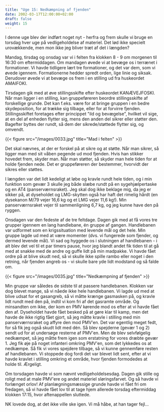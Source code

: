 ```yaml
---
title: "Uge 15: Nedkæmpning af fjenden"
date: 2002-03-17T12:00:00+02:00
draft: false
weight: 15
---
```


I denne uge blev der indført noget nyt - herfra og frem skulle vi bruge en torsdag hver uge på vedligeholdelse af materiel. Det lød ikke specielt urovækkende, men mon ikke jeg bliver træt af det i længden?

Mandag, tirsdag og onsdag var vi i felten fra klokken 8 - 9 om morgenen til 16:30 om eftermiddagen. Om mandagen øvede vi at bevæge os i terrænet i formationer. Vi havde tidligere lært tre formationer, og det var dem, som vi øvede igennem. Formationerne hedder spredt orden, lige linie og siksak. Derudover øvede vi at bevæge os frem i en stilling ud fra huskeordet AMAIFOKI.

Tirsdagen gik med at øve stillingsskifte efter huskeordet KANÆVEJFOSKI. Når man ligger i en stilling, kan gruppeføreren beordre stillingsskifte af forskellige grunde. Det kan f.eks. være for at bringe gruppen i en bedre skydeposition, for at trække sig tilbage, eller for at forvirre fjenden. Stillingsskiftet foretages efter princippet "ild og bevægelse", hvilket vil sige, at en del af enheden flytter sig, mens den anden del sikrer eller støtter den. Bagefter byttes der rundt, så dem der sikrede/støttede flytter sig, og omvendt.

{{< figure src="/images/0033.jpg" title="Mad i felten" >}}

Det skal nævnes, at der er forskel på at sikre og at støtte. Når man sikrer, så ligger man med sit våben pegende ud mod fjenden. Hvis han stikker hovedet frem, skyder man. Når man støtter, så skyder man hele tiden for at holde fjenden nede. Det er gruppeføreren der bestemmer, hvorvidt der sikres eller støttes.

I længden var det lidt kedeligt at løbe og kravle rundt hele tiden, og i min funktion som gevær 3 skulle jeg både slæbe rundt på en sygehjælpertaske og en AT4 (panserværnsraket). Jeg skal dog ikke beklage mig, da jeg er sikker på, at dyseholdet og LMG-skytten også har haft det rimelig hårdt (en dysekanon M/79 vejer 16,6 kg og et LMG vejer 11,6 kg!). Min panserværnsraket vejer til sammenligning 6,7 kg, og jeg kunne have den på ryggen.

Onsdagen var den fedeste af de tre feltdage. Dagen gik med at få vores tre grupper igennem en lang handlebane, én gruppe af gangen. Handlebanen var udformet som en krigssituation med levende mål og det hele. Min gruppe lagde ud med at være momenter (dvs. vi fungerede som fjender, og dermed levende mål). Vi sad og hyggede os i slutningen af handlebanen - i alt blev det vel til et par timers pause, hvor jeg blandt andet fik tiden til at gå med at snakke med de andre og guffe lidt på min madpakke. Vi havde fået ordre på at blive skudt ned, så vi skulle ikke spille rambo eller noget i den retning, når fjenden angreb os - vi skulle bare yde lidt modstand og så falde om.

{{< figure src="/images/0035.jpg" title="Nedkæmpning af fjenden" >}}

Min gruppe var således de sidste til at passere handlebanen. Klokken var dog blevet mange, så vi nåede ikke hele handlebanen. Vi lagde ud med at blive udsat for et gasangreb, så vi måtte krænge gasmasken på, og kravle lidt rundt med den på, indtil vi kom fri af det gasramte område. Og minsandten om ikke, der kom en PMV kørende mod os efter at vi havde fået den af. Dyseholdet havde fået besked på at gøre klar til kamp, men det havde de ikke rigtig fået gjort, så jeg måtte kravle i stilling med min panserværnsraket og affyre den mod PMV'en. Det var egentlig meget fedt, for så fik jeg også skudt lidt med dén. Så blev spejderne (gevær 1 og 2) sendt ud for at undersøge resterne af PMV'en. Men de blev selvfølgelig nedkæmpet, så jeg måtte frem igen som erstatning for vores dræbte gevær 1. Jeg fik øje på noget infanteri omkring PMV'en, som det lykkedes os at nedkæmpe. Så fik vi vores spejdere tilbage, så vi kunne gennemføre resten af handlebanen. Vi stoppede dog fordi det var blevet lidt sent, efter at vi havde kravlet i stilling omkring et område, hvor fjenden formodedes at holde til. Ærgeligt.

Om torsdagen havde vi som nævnt vedligeholdelsesdag. Dagen gik stille og roligt med at male PMV'ere og andet materiel sløringsfarvet. Og så havde vi forlænget orlov! Af planlægningsmæssige grunde havde vi fået fri om fredagen, så vi havde fået lov til at tage hjem allerede torsdag eftermiddag klokken 17:15, hvor aftenappellen sluttede.

NK lovede dog, at det ikke ville ske igen. Vi må håbe, at han tager fejl...
